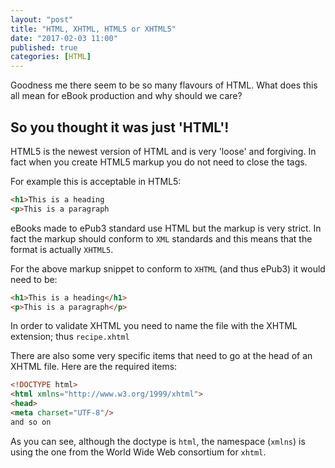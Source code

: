 ```yaml
---
layout: "post"
title: "HTML, XHTML, HTML5 or XHTML5"
date: "2017-02-03 11:00"
published: true
categories: [HTML]
---
```

Goodness me there seem to be so many flavours of HTML. What does this all mean for eBook production and why should we care?

## So you thought it was just 'HTML'!

HTML5 is the newest version of HTML and is very 'loose' and forgiving. In fact when you create HTML5 markup you do not need to close the tags.

For example this is acceptable in HTML5:

```html
<h1>This is a heading
<p>This is a paragraph
```

eBooks made to ePub3 standard use HTML but the markup is very strict. In fact the markup should conform to `XML` standards and this means that the format is actually `XHTML5`.

For the above markup snippet to conform to `XHTML` (and thus ePub3) it would need to be:

```html
<h1>This is a heading</h1>
<p>This is a paragraph</p>
```

In order to validate XHTML you need to name the file with the XHTML extension; thus `recipe.xhtml`

There are also some very specific items that need to go at the head of an XHTML file. Here are the required items:

```html
<!DOCTYPE html>
<html xmlns="http://www.w3.org/1999/xhtml">
<head>
<meta charset="UTF-8"/>
and so on
```

As you can see, although the doctype is `html`, the namespace (`xmlns`) is using the one from the World Wide Web consortium for `xhtml`.
